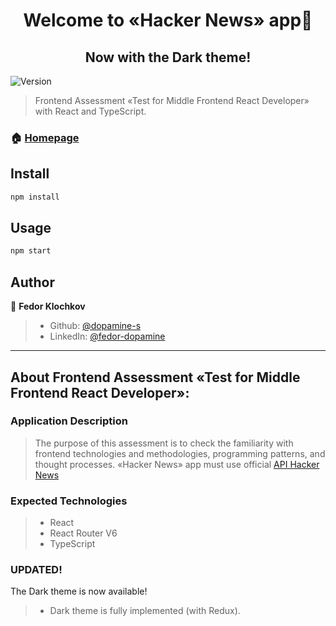 <h1 align="center">Welcome to «Hacker News» app👋</h1>
<h2 align="center">Now with the Dark theme!</h2>
<p>
  <img alt="Version" src="https://img.shields.io/badge/version-0.2.2-blue.svg?cacheSeconds=2592000" />
</p>

> Frontend Assessment «Test for Middle Frontend React Developer» with React and TypeScript.

### 🏠 [Homepage](https://github.com/dopamine-s/hacker-news-app)

## Install

```sh
npm install
```

## Usage

```sh
npm start
```

## Author

👤 **Fedor Klochkov**

> - Github: [@dopamine-s](https://github.com/dopamine-s)
> - LinkedIn: [@fedor-dopamine](https://linkedin.com/in/fedor-dopamine)

---

## About Frontend Assessment «Test for Middle Frontend React Developer»:

>

### Application Description

> The purpose of this assessment is to check the familiarity with frontend technologies and methodologies, programming patterns, and thought processes.
> «Hacker News» app must use official [API Hacker News](https://github.com/HackerNews/API)

### Expected Technologies

> - React
> - React Router V6
> - TypeScript

### UPDATED!

The Dark theme is now available!

> - Dark theme is fully implemented (with Redux).
